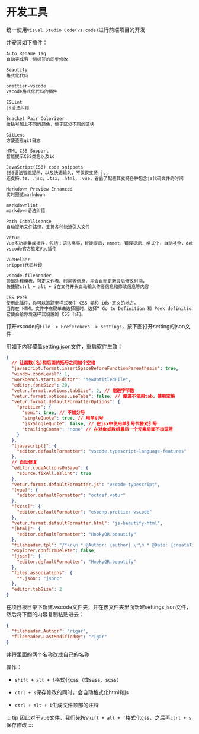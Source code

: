 # 开发工具

统一使用`Visual Studio Code(vs code)`进行前端项目的开发

并安装如下插件：

``` md
Auto Rename Tag
自动完成另一侧标签的同步修改

Beautify
格式化代码

prettier-vscode
vscode格式化代码的插件

ESLint
js语法纠错

Bracket Pair Colorizer
给括号加上不同的颜色，便于区分不同的区块

GitLens
方便查看git日志

HTML CSS Support
智能提示CSS类名以及id

JavaScript(ES6) code snippets
ES6语法智能提示，以及快速输入，不仅仅支持.js，
还支持.ts，.jsx，.tsx，.html，.vue，省去了配置其支持各种包含js代码文件的时间

Markdown Preview Enhanced
实时预览markdown

markdownlint
markdown语法纠错

Path Intellisense
自动提示文件路径，支持各种快速引入文件

Vetur
Vue多功能集成插件，包括：语法高亮，智能提示，emmet，错误提示，格式化，自动补全，debugger。
vscode官方钦定Vue插件

VueHelper
snippet代码片段

vscode-fileheader
顶部注释模板，可定义作者、时间等信息，并会自动更新最后修改时间，
快捷键ctrl + alt + i在文件开头自动输入作者信息和修改信息等内容

CSS Peek
使用此插件，你可以追踪至样式表中 CSS 类和 ids 定义的地方。
当你在 HTML 文件中右键单击选择器时，选择“ Go to Definition 和 Peek definition ”选项，
它便会给你发送样式设置的 CSS 代码。
```

打开vscode的`File -> Preferences -> settings`，按下图打开setting的json文件

<base-img img="open-setting.png" />

用如下内容覆盖setting.json文件，重启软件生效：

``` json
{
  // 让函数(名)和后面的括号之间加个空格
  "javascript.format.insertSpaceBeforeFunctionParenthesis": true,
  "window.zoomLevel": 1,
  "workbench.startupEditor": "newUntitledFile",
  "editor.fontSize": 20,
  "vetur.format.options.tabSize": 2, // 缩进字节数
  "vetur.format.options.useTabs": false, // 缩进不使用tab，使用空格
  "vetur.format.defaultFormatterOptions": {
    "prettier": {
      "semi": true, // 不加分号
      "singleQuote": true, // 用单引号
      "jsxSingleQuote": false, // 在jsx中使用单引号代替双引号
      "trailingComma": "none" // 在对象或数组最后一个元素后面不加逗号
    }
  },
  "[javascript]": {
    "editor.defaultFormatter": "vscode.typescript-language-features"
  },
  // 自动修复
  "editor.codeActionsOnSave": {
    "source.fixAll.eslint": true
  },
  "vetur.format.defaultFormatter.js": "vscode-typescript",
  "[vue]": {
    "editor.defaultFormatter": "octref.vetur"
  },
  "[scss]": {
    "editor.defaultFormatter": "esbenp.prettier-vscode"
  },
  "vetur.format.defaultFormatter.html": "js-beautify-html",
  "[html]": {
    "editor.defaultFormatter": "HookyQR.beautify"
  },
  "fileheader.tpl": "/*\r\n * @Author: {author} \r\n * @Date: {createTime} \r\n * @Last Modified by: {author} \r\n * @Last Modified time: {updateTime} \r\n * @Description: \r\n */\r\n",
  "explorer.confirmDelete": false,
  "[json]": {
    "editor.defaultFormatter": "HookyQR.beautify"
  },
  "files.associations": {
    "*.json": "jsonc"
  },
  "editor.tabSize": 2
}
```

在项目根目录下新建.vscode文件夹，并在该文件夹里面新建settings.json文件，然后将下面的内容复制粘贴进去：

``` json
{
  "fileheader.Author": "rigar",
  "fileheader.LastModifiedBy": "rigar"
}
```

并将里面的两个名称改成自己的名称

操作：

- `shift + alt + f`格式化css（或sass、scss）

- `ctrl + s`保存修改的同时，会自动格式化html和js

- `ctrl + alt + i`生成文件顶部的注释

::: tip
因此对于vue文件，我们先按`shift + alt + f`格式化css，之后再`ctrl + s`保存修改
:::
